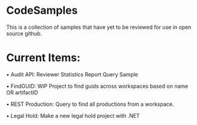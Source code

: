 # CodeSamples

This is a collection of samples that have yet to be reviewed for use in open source github.

# Current Items:
• Audit API: Reviewer Statistics Report Query Sample

• FindGUID: WIP Project to find guids across workspaces based on name OR artifactID

• REST Production: Query to find all productions from a workspace.

• Legal Hold: Make a new legal hold project with .NET

